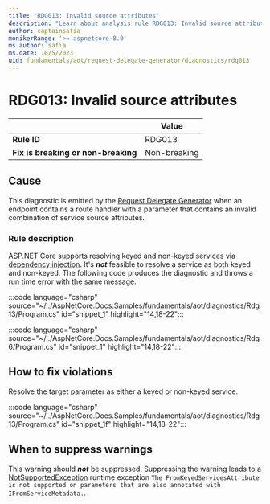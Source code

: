 ```yaml
---
title: "RDG013: Invalid source attributes"
description: "Learn about analysis rule RDG013: Invalid source attributes"
author: captainsafia
monikerRange: '>= aspnetcore-8.0'
ms.author: safia
ms.date: 10/5/2023
uid: fundamentals/aot/request-delegate-generator/diagnostics/rdg013
---
```

# RDG013: Invalid source attributes

| | Value |
|-|-|
| **Rule ID** |RDG013|
| **Fix is breaking or non-breaking** |Non-breaking|

## Cause

This diagnostic is emitted by the [Request Delegate Generator](/aspnet/core/fundamentals/aot/request-delegate-generator/rdg) when an endpoint contains a route handler with a parameter that contains an invalid combination of service source attributes.

### Rule description

ASP.NET Core supports resolving keyed and non-keyed services via [dependency injection](xref:fundamentals/dependency-injection). It's ***not*** feasible to resolve a service as both keyed and non-keyed. The following code  produces the diagnostic and throws a run time error with the same message:

:::code language="csharp" source="~/../AspNetCore.Docs.Samples/fundamentals/aot/diagnostics/Rdg13/Program.cs" id="snippet_1" highlight="14,18-22":::

:::code language="csharp" source="~/../AspNetCore.Docs.Samples/fundamentals/aot/diagnostics/Rdg6/Program.cs" id="snippet_1" highlight="14,18-22":::

## How to fix violations

Resolve the target parameter as either a keyed or non-keyed service.


:::code language="csharp" source="~/../AspNetCore.Docs.Samples/fundamentals/aot/diagnostics/Rdg13/Program.cs" id="snippet_1f" highlight="14,18-22":::
## When to suppress warnings

This warning should ***not*** be suppressed. Suppressing the warning leads to a [NotSupportedException](/dotnet/api/system.notsupportedexception) runtime exception `The FromKeyedServicesAttribute is not supported on parameters that are also annotated with IFromServiceMetadata.`.
